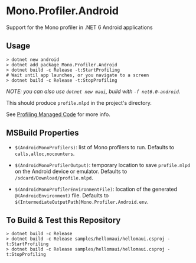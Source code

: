 # Mono.Profiler.Android

Support for the Mono profiler in .NET 6 Android applications

## Usage

```dotnetcli
> dotnet new android
> dotnet add package Mono.Profiler.Android
> dotnet build -c Release -t:StartProfiling
# Wait until app launches, or you navigate to a screen
> dotnet build -c Release -t:StopProfiling
```
_NOTE: you can also use `dotnet new maui`, build with `-f net6.0-android`._

This should produce `profile.mlpd` in the project's directory.

See [Profiling Managed Code][profiling] for more info.

[profiling]: https://github.com/xamarin/xamarin-android/blob/98d61e54736fda9e79fda62d49d20d9e7bc26ce7/Documentation/guides/profiling.md#profiling-managed-code

## MSBuild Properties

* `$(AndroidMonoProfilers)`: list of Mono profilers to run. Defaults
  to `calls,alloc,nocounters`.

* `$(AndroidMonoProfilerOutput)`: temporary location to save
  `profile.mlpd` on the Android device or emulator. Defaults to
  `/sdcard/Download/profile.mlpd`.

* `$(AndroidMonoProfilerEnvironmentFile)`: location of the generated
  `@(AndroidEnvironment)` file. Defaults to
  `$(IntermediateOutputPath)Mono.Profiler.Android.env`.

## To Build & Test this Repository

```dotnetcli
> dotnet build -c Release
> dotnet build -c Release samples/hellomaui/hellomaui.csproj -t:StartProfiling
> dotnet build -c Release samples/hellomaui/hellomaui.csproj -t:StopProfiling
```
